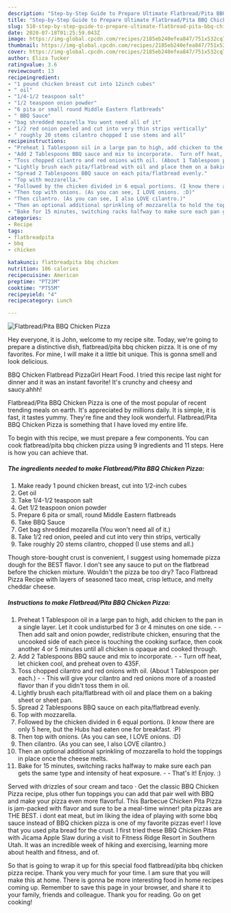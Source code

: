 ```yaml
---
description: "Step-by-Step Guide to Prepare Ultimate Flatbread/Pita BBQ Chicken Pizza"
title: "Step-by-Step Guide to Prepare Ultimate Flatbread/Pita BBQ Chicken Pizza"
slug: 510-step-by-step-guide-to-prepare-ultimate-flatbread-pita-bbq-chicken-pizza
date: 2020-07-18T01:25:59.043Z
image: https://img-global.cpcdn.com/recipes/2185eb240efea847/751x532cq70/flatbreadpita-bbq-chicken-pizza-recipe-main-photo.jpg
thumbnail: https://img-global.cpcdn.com/recipes/2185eb240efea847/751x532cq70/flatbreadpita-bbq-chicken-pizza-recipe-main-photo.jpg
cover: https://img-global.cpcdn.com/recipes/2185eb240efea847/751x532cq70/flatbreadpita-bbq-chicken-pizza-recipe-main-photo.jpg
author: Eliza Tucker
ratingvalue: 3.6
reviewcount: 13
recipeingredient:
- "1 pound chicken breast cut into 12inch cubes"
- " oil"
- "1/4-1/2 teaspoon salt"
- "1/2 teaspoon onion powder"
- "6 pita or small round Middle Eastern flatbreads"
- " BBQ Sauce"
- "bag shredded mozarella You wont need all of it"
- "1/2 red onion peeled and cut into very thin strips vertically"
- " roughly 20 stems cilantro chopped I use stems and all"
recipeinstructions:
- "Preheat 1 Tablespoon oil in a large pan to high, add chicken to the pan in a single layer. Let it cook undisturbed for 3 or 4 minutes on one side.  Then add salt and onion powder, redistribute chicken, ensuring that the uncooked side of each piece is touching the cooking surface, then cook another 4 or 5 minutes until all chicken is opaque and cooked through."
- "Add 2 Tablespoons BBQ sauce and mix to incorporate.  Turn off heat, let chicken cool, and preheat oven to 435F."
- "Toss chopped cilantro and red onions with oil. (About 1 Tablespoon per each.)  This will give your cilantro and red onions more of a roasted flavor than if you didn&#39;t toss them in oil."
- "Lightly brush each pita/flatbread with oil and place them on a baking sheet or sheet pan."
- "Spread 2 Tablespoons BBQ sauce on each pita/flatbread evenly."
- "Top with mozzarella."
- "Followed by the chicken divided in 6 equal portions. (I know there are only 5 here, but the Hubs had eaten one for breakfast. :P)"
- "Then top with onions. (As you can see, I LOVE onions. :D)"
- "Then cilantro. (As you can see, I also LOVE cilantro.)"
- "Then an optional additional sprinkling of mozzarella to hold the toppings in place once the cheese melts."
- "Bake for 15 minutes, switching racks halfway to make sure each pan gets the same type and intensity of heat exposure.  That&#39;s it! Enjoy. :)"
categories:
- Recipe
tags:
- flatbreadpita
- bbq
- chicken

katakunci: flatbreadpita bbq chicken 
nutrition: 186 calories
recipecuisine: American
preptime: "PT23M"
cooktime: "PT55M"
recipeyield: "4"
recipecategory: Lunch

---
```



![Flatbread/Pita BBQ Chicken Pizza](https://img-global.cpcdn.com/recipes/2185eb240efea847/751x532cq70/flatbreadpita-bbq-chicken-pizza-recipe-main-photo.jpg)

Hey everyone, it is John, welcome to my recipe site. Today, we're going to prepare a distinctive dish, flatbread/pita bbq chicken pizza. It is one of my favorites. For mine, I will make it a little bit unique. This is gonna smell and look delicious.

BBQ Chicken Flatbread PizzaGirl Heart Food. I tried this recipe last night for dinner and it was an instant favorite! It&#39;s crunchy and cheesy and saucy.ahhh!

Flatbread/Pita BBQ Chicken Pizza is one of the most popular of recent trending meals on earth. It's appreciated by millions daily. It is simple, it is fast, it tastes yummy. They're fine and they look wonderful. Flatbread/Pita BBQ Chicken Pizza is something that I have loved my entire life.


To begin with this recipe, we must prepare a few components. You can cook flatbread/pita bbq chicken pizza using 9 ingredients and 11 steps. Here is how you can achieve that.

<!--inarticleads1-->

##### The ingredients needed to make Flatbread/Pita BBQ Chicken Pizza:

1. Make ready 1 pound chicken breast, cut into 1/2-inch cubes
1. Get  oil
1. Take 1/4-1/2 teaspoon salt
1. Get 1/2 teaspoon onion powder
1. Prepare 6 pita or small, round Middle Eastern flatbreads
1. Take  BBQ Sauce
1. Get bag shredded mozarella (You won&#39;t need all of it.)
1. Take 1/2 red onion, peeled and cut into very thin strips, vertically
1. Take  roughly 20 stems cilantro, chopped (I use stems and all.)


Though store-bought crust is convenient, I suggest using homemade pizza dough for the BEST flavor. I don&#39;t see any sauce to put on the flatbread before the chicken mixture. Wouldn&#39;t the pizza be too dry? Taco Flatbread Pizza Recipe with layers of seasoned taco meat, crisp lettuce, and melty cheddar cheese. 

<!--inarticleads2-->

##### Instructions to make Flatbread/Pita BBQ Chicken Pizza:

1. Preheat 1 Tablespoon oil in a large pan to high, add chicken to the pan in a single layer. Let it cook undisturbed for 3 or 4 minutes on one side. -  - Then add salt and onion powder, redistribute chicken, ensuring that the uncooked side of each piece is touching the cooking surface, then cook another 4 or 5 minutes until all chicken is opaque and cooked through.
1. Add 2 Tablespoons BBQ sauce and mix to incorporate. -  - Turn off heat, let chicken cool, and preheat oven to 435F.
1. Toss chopped cilantro and red onions with oil. (About 1 Tablespoon per each.) -  - This will give your cilantro and red onions more of a roasted flavor than if you didn&#39;t toss them in oil.
1. Lightly brush each pita/flatbread with oil and place them on a baking sheet or sheet pan.
1. Spread 2 Tablespoons BBQ sauce on each pita/flatbread evenly.
1. Top with mozzarella.
1. Followed by the chicken divided in 6 equal portions. (I know there are only 5 here, but the Hubs had eaten one for breakfast. :P)
1. Then top with onions. (As you can see, I LOVE onions. :D)
1. Then cilantro. (As you can see, I also LOVE cilantro.)
1. Then an optional additional sprinkling of mozzarella to hold the toppings in place once the cheese melts.
1. Bake for 15 minutes, switching racks halfway to make sure each pan gets the same type and intensity of heat exposure. -  - That&#39;s it! Enjoy. :)


Served with drizzles of sour cream and taco · Get the classic BBQ Chicken Pizza recipe, plus other fun toppings you can add that pair well with BBQ and make your pizza even more flavorful. This Barbecue Chicken Pita Pizza is jam-packed with flavor and sure to be a meal-time winner! pita pizzas are THE BEST. i dont eat meat, but im liking the idea of playing with some bbq sauce instead of BBQ chicken pizza is one of my favorite pizzas ever! I love that you used pita bread for the crust. I first tried these BBQ Chicken Pitas with Jicama Apple Slaw during a visit to Fitness Ridge Resort in Southern Utah. It was an incredible week of hiking and exercising, learning more about health and fitness, and of. 

So that is going to wrap it up for this special food flatbread/pita bbq chicken pizza recipe. Thank you very much for your time. I am sure that you will make this at home. There is gonna be more interesting food in home recipes coming up. Remember to save this page in your browser, and share it to your family, friends and colleague. Thank you for reading. Go on get cooking!
